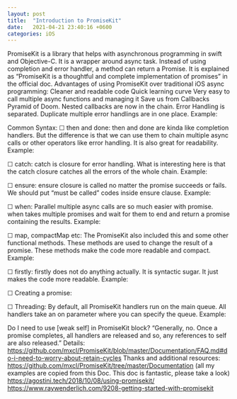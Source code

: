 ```yaml
---
layout: post
title:  "Introduction to PromiseKit"
date:   2021-04-21 23:40:16 +0600
categories: iOS
---
```


PromiseKit is a library that helps with asynchronous programming in swift and Objective-C. It is a wrapper around async task. Instead of using completion and error handler, a method can return a Promise. It is explained as “PromiseKit is a thoughtful and complete implementation of promises” in the official doc.
Advantages of using PromiseKit over traditional iOS async programming:
Cleaner and readable code
Quick learning curve
Very easy to call multiple async functions and managing it
Save us from Callbacks Pyramid of Doom. Nested callbacks are now in the chain.
Error Handling is separated. Duplicate multiple error handlings are in one place.
Example:

Common Syntax:
☐ then and done:
then and done are kinda like completion handlers. But the difference is that we can use them to chain multiple async calls or other operators like error handling. It is also great for readability.
Example:

☐ catch:
catch is closure for error handling. What is interesting here is that the catch closure catches all the errors of the whole chain.
Example:

☐ ensure:
ensure closure is called no matter the promise succeeds or fails. We should put “must be called” codes inside ensure clause.
Example:

☐ when:
Parallel multiple async calls are so much easier with promise. when takes multiple promises and wait for them to end and return a promise containing the results.
Example:

☐ map, compactMap etc:
The PromiseKit also included this and some other functional methods. These methods are used to change the result of a promise. These methods make the code more readable and compact.
Example:

☐ firstly:
firstly does not do anything actually. It is syntactic sugar. It just makes the code more readable.
Example:

☐ Creating a promise:

☐ Threading:
By default, all PromiseKit handlers run on the main queue. All handlers take an on parameter where you can specify the queue.
Example:

Do I need to use [weak self] in PromiseKit block?
“Generally, no. Once a promise completes, all handlers are released and so, any references to self are also released.” Details: https://github.com/mxcl/PromiseKit/blob/master/Documentation/FAQ.md#do-i-need-to-worry-about-retain-cycles
Thanks and additional resources:
https://github.com/mxcl/PromiseKit/tree/master/Documentation (all my examples are copied from this Doc. This doc is fantastic, please take a look)
https://agostini.tech/2018/10/08/using-promisekit/
https://www.raywenderlich.com/9208-getting-started-with-promisekit